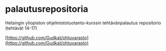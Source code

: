 # palautusrepositoria
Helsingin yliopiston ohjelmistotuotanto-kurssin tehtävänpalautus repositorio (tehtävät 14-17)

[https://github.com/Gudkat/ohtuvarasto](https://github.com/Gudkat/ohtuvarasto)
